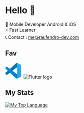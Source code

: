 # Hello 👋

💼  Mobile Developer Android & iOS</br>
⚡   Fast Learner</br>
📞  Contact : me@raufendro-dev.com


## Fav
<img  src="https://raw.githubusercontent.com/devicons/devicon/1119b9f84c0290e0f0b38982099a2bd027a48bf1/icons/vscode/vscode-original.svg" alt="VSCode" width="50" height="50"/>&nbsp;
<img src="https://storage.googleapis.com/cms-storage-bucket/67187dff9313e2831a8c.svg" alt="Flutter logo" height="50" width="120" class="align-middle">

## My Stats

  [![My Top Language](https://github-readme-stats.vercel.app/api/top-langs/?username=tegarsubkhan236&show_icons=true&theme=midnight-purple)](https://github.com/raufendro-dev)



